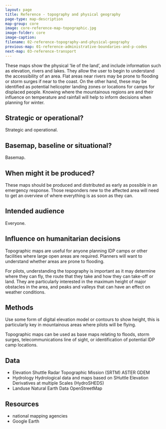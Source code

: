 ```yaml
---
layout: page
title: Reference - topography and physical geography
page-type: map-description
map-group: core
image: core-reference-map-topographic.jpg
image-folder: core
image-caption: 
filename: 02-reference-topography-and-physical-geography
previous-map: 01-reference-administrative-boundaries-and-p-codes
next-map: 03-reference-transport
---
```


These maps show the physical ‘lie of the land’, and include information such as elevation, rivers and lakes. They allow the user to begin to understand the accessibility of an area. Flat areas near rivers may be prone to flooding or storm surges if near to the coast. On the other hand, these may be identified as potential helicopter landing zones or locations for camps for displaced people. Knowing where the mountainous regions are and their influence on temperature and rainfall will help to inform decisions when planning for winter.

## Strategic or operational?

Strategic and operational.

## Basemap, baseline or situational?

Basemap.

## When might it be produced?

These maps should be produced and distributed as early as possible in an emergency response. Those responders new to the affected area will need to get an overview of where everything is as soon as they can.

## Intended audience

Everyone.

## Influence on humanitarian decisions

Topographic maps are useful for anyone planning IDP camps or other facilities where large open areas are required. Planners will want to understand whether areas are prone to flooding.

For pilots, understanding the topography is important as it may determine where they can fly, the route that they take and how they can take-off or land. They are particularly interested in the maximum height of major obstacles in the area, and peaks and valleys that can have an effect on weather conditions.

## Methods

Use some form of digital elevation model or contours to show height, this is particularly key in mountainous areas where pilots will be flying.

Topographic maps can be used as base maps relating to floods, storm surges, telecommunications line of sight, or identification of potential IDP camp locations.

## Data

* Elevation Shuttle Radar Topographic Mission \(SRTM\) ASTER GDEM
* Hydrology Hydrological data and maps based on SHuttle Elevation Derivatives at multiple Scales \(HydroSHEDS\)
* Landuse Natural Earth Data OpenStreetMap

## Resources

* national mapping agencies
* Google Earth

